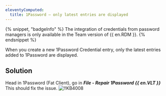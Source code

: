 ```yaml
---
eleventyComputed:
  title: 1Password – only latest entries are displayed
---
```

{% snippet, "badgeInfo" %}
The integration of credentials from password managers is only available in the Team version of {{ en.RDM }}.
{% endsnippet %}

When you create a new 1Password Credential entry, only the latest entries added to 1Password are displayed.
## Solution
Head in 1Password (Fat Client), go in ***File - Repair 1Password {{ en.VLT }}*** This should fix the issue.
![!!KB4008](https://cdnweb.devolutions.net/docs/docs_en_kb_KB4008.png)

